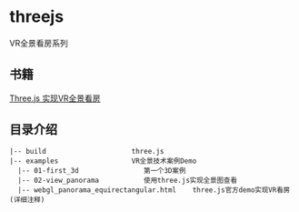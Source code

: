 # threejs
VR全景看房系列

## 书籍
[Three.js 实现VR全景看房](https://fejason.github.io/threejs/docs/_book)

## 目录介绍
```
|-- build                     three.js
|-- examples                  VR全景技术案例Demo
  |-- 01-first_3d                第一个3D案例
  |-- 02-view_panorama           使用three.js实现全景图查看
  |-- webgl_panorama_equirectangular.html    three.js官方demo实现VR看房(详细注释)
```